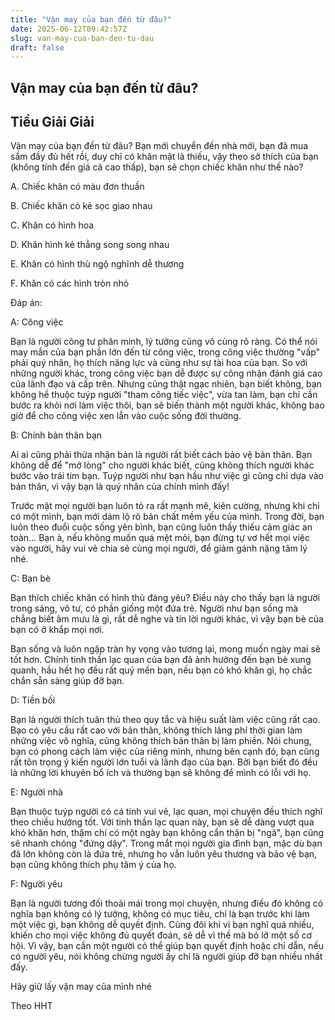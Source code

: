 ```yaml
---
title: "Vận may của bạn đến từ đâu?"
date: 2025-06-12T09:42:57Z
slug: van-may-cua-ban-den-tu-dau
draft: false
---
```


## Vận may của bạn đến từ đâu?

## Tiểu Giải Giải

Vận may của bạn đến từ đâu?​
Bạn mới chuyển đến nhà mới, bạn đã mua sắm đầy đủ hết rồi, duy chỉ có khăn mặt là thiếu, vậy theo sở thích của bạn (không tính đến giá cả cao thấp), bạn sẽ chọn chiếc khăn như thế nào?

A. Chiếc khăn có màu đơn thuần

B. Chiếc khăn có kẻ sọc giao nhau

C. Khăn có hình hoa

D. Khăn hình kẻ thẳng song song nhau

E. Khăn có hình thù ngộ nghĩnh dễ thương

F. Khăn có các hình tròn nhỏ

Đáp án:

A: Công việc

Bạn là người công tư phân minh, lý tưởng cũng vô cùng rõ ràng. Có thể nói may mắn của bạn phần lớn đến từ công việc, trong công việc thường "vấp" phải quý nhân, họ thích năng lực và cũng như sự tài hoa của bạn. So với những người khác, trong công việc bạn dễ được sự công nhận đánh giá cao của lãnh đạo và cấp trên. Nhưng cũng thật ngạc nhiên, bạn biết không, bạn không hề thuộc tuýp người "tham công tiếc việc", vừa tan làm, bạn chỉ cần bước ra khỏi nơi làm việc thôi, bạn sẽ biến thành một người khác, không bao giờ để cho công việc xen lẫn vào cuộc sống đời thường.

B: Chính bản thân bạn

Ai ai cũng phải thừa nhận bản là người rất biết cách bảo vệ bản thân. Bạn không dễ để "mở lòng" cho người khác biết, cũng không thích người khác bước vào trái tim bạn. Tuýp người như bạn hầu như việc gì cũng chỉ dựa vào bản thân, vì vậy bạn là quý nhân của chính mình đấy!

Trước mặt mọi người bạn luôn tỏ ra rất mạnh mẽ, kiên cường, nhưng khi chỉ có một mình, bạn mới dám lộ rõ bản chất mềm yếu của mình. Trong đời, bạn luôn theo đuổi cuộc sống yên bình, bạn cũng luôn thấy thiếu cảm giác an toàn… Bạn à, nếu không muốn quá mệt mỏi, bạn đừng tự vơ hết mọi việc vào người, hãy vui vẻ chia sẻ cùng mọi người, để giảm gánh nặng tâm lý nhé.

C: Bạn bè

Bạn thích chiếc khăn có hình thù đáng yêu? Điều này cho thấy bạn là người trong sáng, vô tư, có phần giống một đứa trẻ. Người như bạn sống mà chẳng biết âm mưu là gì, rất dễ nghe và tin lời người khác, vì vậy bạn bè của bạn có ở khắp mọi nơi.

Bạn sống và luôn ngập tràn hy vọng vào tương lại, mong muốn ngày mai sẽ tốt hơn. Chính tinh thần lạc quan của bạn đã ảnh hưởng đến bạn bè xung quanh, hầu hết họ đều rất quý mến bạn, nếu bạn có khó khăn gì, họ chắc chắn sẵn sàng giúp đỡ bạn.

D: Tiền bối

Bạn là người thích tuân thủ theo quy tắc và hiệu suất làm việc cũng rất cao. Bạo có yêu cầu rất cao với bản thân, không thích lãng phí thời gian làm những việc vô nghĩa, cũng không thích bản thân bị làm phiền. Nói chung, bạn có phong cách làm việc của riêng mình, nhưng bên cạnh đó, bạn cũng rất tôn trọng ý kiến người lớn tuổi và lãnh đạo của bạn. Bởi bạn biết đó đều là những lời khuyên bổ ích và thường bạn sẽ không để mình có lỗi với họ.

E: Người nhà

Bạn thuộc tuýp người có cá tính vui vẻ, lạc quan, mọi chuyện đều thích nghĩ theo chiều hướng tốt. Với tinh thần lạc quan này, bạn sẽ dễ dàng vượt qua khó khăn hơn, thậm chí có một ngày bạn không cẩn thận bị "ngã", bạn cũng sẽ nhanh chóng "đứng dậy". Trong mắt mọi người gia đình bạn, mặc dù bạn đã lớn không còn là đứa trẻ, nhưng họ vẫn luôn yêu thương và bảo vệ bạn, bạn cũng không thích phụ tâm ý của họ.

F: Người yêu

Bạn là người tương đối thoải mái trong mọi chuyện, nhưng điều đó không có nghĩa bạn không có lý tưởng, không có mục tiêu, chỉ là bạn trước khi làm một việc gì, bạn không dễ quyết định. Cũng đôi khi vì bạn nghĩ quá nhiều, khiến cho mọi việc không đủ quyết đoán, sẽ dễ vì thế mà bỏ lỡ một số cơ hội. Vì vậy, bạn cần một người có thể giúp bạn quyết định hoặc chỉ dẫn, nếu có người yêu, nói không chừng người ấy chí là người giúp đỡ bạn nhiều nhất đấy.

Hãy giữ lấy vận may của mình nhé

Theo HHT